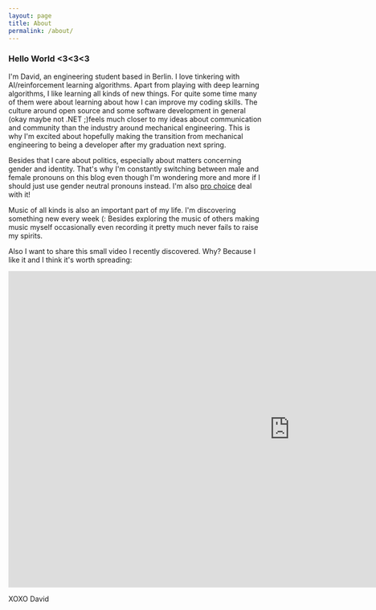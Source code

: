 ```yaml
---
layout: page
title: About
permalink: /about/
---
```



### Hello World <3<3<3

I'm David, an engineering student based in Berlin. I love tinkering with AI/reinforcement learning algorithms.
Apart from playing with deep learning algorithms, I like learning all kinds of new things. For quite some time many of them were about learning about how I can improve my coding skills.
The culture around open source and some software development in general (okay maybe not .NET ;)feels much closer to my ideas about communication and community than the industry around mechanical engineering. This is why I'm excited about hopefully making the transition from mechanical engineering to being a developer after my graduation next spring.

Besides that I care about politics, especially about matters concerning gender and identity. That's why I'm constantly switching between male and female pronouns on this blog even though I'm wondering more and more if I should just use gender neutral pronouns instead.
I'm also [pro choice](https://vimeo.com/152878123) deal with it!

Music of all kinds is also an important part of my life. I'm discovering something new every week (: Besides exploring the music of others making music myself occasionally even recording it pretty much never fails to raise my spirits.

Also I want to share this small video I recently discovered. Why? Because I like it and I think it's worth spreading:

<iframe width="1120" height="630" src="https://www.youtube.com/embed/oQbei5JGiT8" frameborder="0" allowfullscreen></iframe>

XOXO
David
